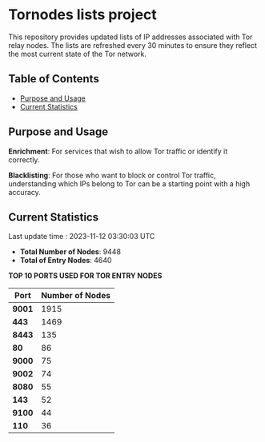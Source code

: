# Tornodes lists project

This repository provides updated lists of IP addresses associated with Tor relay nodes. The lists are refreshed every 30 minutes to ensure they reflect the most current state of the Tor network.

## Table of Contents

- [Purpose and Usage](#purpose-and-usage)
- [Current Statistics](#current-statistics)


## Purpose and Usage

**Enrichment**: For services that wish to allow Tor traffic or identify it correctly.

**Blacklisting**: For those who want to block or control Tor traffic, understanding which IPs belong to Tor can be a starting point with a high accuracy.

## Current Statistics

Last update time : 2023-11-12 03:30:03 UTC

- **Total Number of Nodes**: 9448
- **Total of Entry Nodes**: 4640

**TOP 10 PORTS USED FOR TOR ENTRY NODES**

| **Port** | **Number of Nodes** |
|------|-----------------|
| **9001**   | 1915  |
| **443**   | 1469  |
| **8443**   | 135  |
| **80**   | 86  |
| **9000**   | 75  |
| **9002**   | 74  |
| **8080**   | 55  |
| **143**   | 52  |
| **9100**   | 44  |
| **110**   | 36  |

